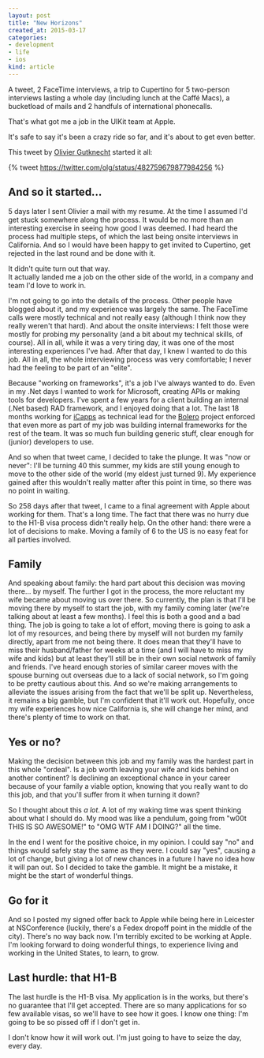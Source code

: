 ```yaml
---
layout: post
title: "New Horizons"
created_at: 2015-03-17
categories:
- development
- life
- ios
kind: article
---
```


A tweet, 2 FaceTime interviews, a trip to Cupertino for 5 two-person interviews lasting a whole day (including lunch at the Caffé Macs), a bucketload of mails and 2 handfuls of international phonecalls.

That's what got me a job in the UIKit team at Apple.

It's safe to say it's been a crazy ride so far, and it's about to get even better.

<!-- more -->

This tweet by [Olivier Gutknecht](http://twitter.com/olg) started it all:

{% tweet https://twitter.com/olg/status/482759679877984256 %}

## And so it started...

5 days later I sent Olivier a mail with my resume. At the time I assumed I'd get stuck somewhere along the process. It would be no more than an interesting exercise in seeing how good I was deemed. I had heard the process had multiple steps, of which the last being onsite interviews in California. And so I would have been happy to get invited to Cupertino, get rejected in the last round and be done with it.

It didn't quite turn out that way.<br>
It actually landed me a job on the other side of the world, in a company and team I'd love to work in.

I'm not going to go into the details of the process. Other people have blogged about it, and my experience was largely the same. The FaceTime calls were mostly technical and not really easy (although I think now they really weren't that hard). And about the onsite interviews: I felt those were mostly for probing my personality (and a bit about my technical skills, of course). All in all, while it was a very tiring day, it was one of the most interesting experiences I've had. After that day, I knew I wanted to do this job. All in all, the whole interviewing process was very comfortable; I never had the feeling to be part of an "elite".

Because "working on frameworks", it's a job I've always wanted to do. Even in my .Net days I wanted to work for Microsoft, creating APIs or making tools for developers. I've spent a few years for a client building an internal (.Net based) RAD framework, and I enjoyed doing that a lot. The last 18 months working for [iCapps](http://icapps.com) as technical lead for the [Bolero](https://www.bolero.be/nl/platformen/mobile) project enforced that even more as part of my job was building internal frameworks for the rest of the team. It was so much fun building generic stuff, clear enough for (junior) developers to use.

And so when that tweet came, I decided to take the plunge. It was "now or never": I'll be turning 40 this summer, my kids are still young enough to move to the other side of the world (my eldest just turned 9). My experience gained after this wouldn't really matter after this point in time, so there was no point in waiting.

So 258 days after that tweet, I came to a final agreement with Apple about working for them. That's a long time. The fact that there was no hurry due to the H1-B visa process didn't really help. On the other hand: there were a lot of decisions to make. Moving a family of 6 to the US is no easy feat for all parties involved.

## Family

And speaking about family: the hard part about this decision was moving there... by myself. The further I got in the process, the more reluctant my wife became about moving us over there. So currently, the plan is that I'll be moving there by myself to start the job, with my family coming later (we're talking about at least a few months). I feel this is both a good and a bad thing. The job is going to take a lot of effort, moving there is going to ask a lot of my resources, and being there by myself will not burden my family directly, apart from me not being there. It does mean that they'll have to miss their husband/father for weeks at a time (and I will have to miss my wife and kids) but at least they'll still be in their own social network of family and friends. I've heard enough stories of similar career moves with the spouse burning out overseas due to a lack of social network, so I'm going to be pretty cautious about this. And so we're making arrangements to alleviate the issues arising from the fact that we'll be split up. Nevertheless, it remains a big gamble, but I'm confident that it'll work out. Hopefully, once my wife experiences how nice California is, she will change her mind, and there's plenty of time to work on that.

## Yes or no?

Making the decision between this job and my family was the hardest part in this whole "ordeal". Is a job worth leaving your wife and kids behind on another continent? Is declining an exceptional chance in your career because of your family a viable option, knowing that you really want to do this job, and that you'll suffer from it when turning it down?

So I thought about this *a lot*. A lot of my waking time was spent thinking about what I should do. My mood was like a pendulum, going from "w00t THIS IS SO AWESOME!" to "OMG WTF AM I DOING?" all the time.

In the end I went for the positive choice, in my opinion. I could say "no" and things would safely stay the same as they were. I could say "yes", causing a lot of change, but giving a lot of new chances in a future I have no idea how it will pan out. So I decided to take the gamble. It might be a mistake, it might be the start of wonderful things.

## Go for it

And so I posted my signed offer back to Apple while being here in Leicester at NSConference (luckily, there's a Fedex dropoff point in the middle of the city). There's no way back now. I'm terribly excited to be working at Apple. I'm looking forward to doing wonderful things, to experience living and working in the United States, to learn, to grow.

## Last hurdle: that H1-B

The last hurdle is the H1-B visa. My application is in the works, but there's no guarantee that I'll get accepted. There are so many applications for so few available visas, so we'll have to see how it goes. I know one thing: I'm going to be so pissed off if I don't get in.

I don't know how it will work out. I'm just going to have to seize the day, every day.
